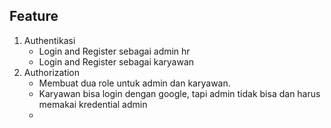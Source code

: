 ## Feature
1. Authentikasi 
   - Login and Register sebagai admin hr 
   - Login and Register sebagai karyawan
2. Authorization
   - Membuat dua role untuk admin dan karyawan.
   - Karyawan bisa login dengan google, tapi admin tidak bisa dan harus memakai kredential admin
   - 